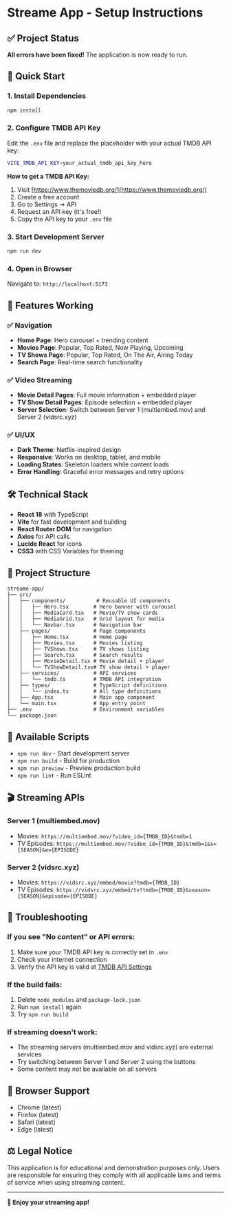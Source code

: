 # Streame App - Setup Instructions

## ✅ Project Status
**All errors have been fixed!** The application is now ready to run.

## 🚀 Quick Start

### 1. Install Dependencies
```bash
npm install
```

### 2. Configure TMDB API Key
Edit the `.env` file and replace the placeholder with your actual TMDB API key:
```bash
VITE_TMDB_API_KEY=your_actual_tmdb_api_key_here
```

**How to get a TMDB API Key:**
1. Visit [https://www.themoviedb.org/](https://www.themoviedb.org/)
2. Create a free account
3. Go to Settings → API
4. Request an API key (it's free!)
5. Copy the API key to your `.env` file

### 3. Start Development Server
```bash
npm run dev
```

### 4. Open in Browser
Navigate to: `http://localhost:5173`

## 🎯 Features Working

### ✅ Navigation
- **Home Page**: Hero carousel + trending content
- **Movies Page**: Popular, Top Rated, Now Playing, Upcoming
- **TV Shows Page**: Popular, Top Rated, On The Air, Airing Today
- **Search Page**: Real-time search functionality

### ✅ Video Streaming
- **Movie Detail Pages**: Full movie information + embedded player
- **TV Show Detail Pages**: Episode selection + embedded player
- **Server Selection**: Switch between Server 1 (multiembed.mov) and Server 2 (vidsrc.xyz)

### ✅ UI/UX
- **Dark Theme**: Netflix-inspired design
- **Responsive**: Works on desktop, tablet, and mobile
- **Loading States**: Skeleton loaders while content loads
- **Error Handling**: Graceful error messages and retry options

## 🛠 Technical Stack

- **React 18** with TypeScript
- **Vite** for fast development and building
- **React Router DOM** for navigation
- **Axios** for API calls
- **Lucide React** for icons
- **CSS3** with CSS Variables for theming

## 📁 Project Structure

```
streame-app/
├── src/
│   ├── components/          # Reusable UI components
│   │   ├── Hero.tsx        # Hero banner with carousel
│   │   ├── MediaCard.tsx   # Movie/TV show cards
│   │   ├── MediaGrid.tsx   # Grid layout for media
│   │   └── Navbar.tsx      # Navigation bar
│   ├── pages/              # Page components
│   │   ├── Home.tsx        # Home page
│   │   ├── Movies.tsx      # Movies listing
│   │   ├── TVShows.tsx     # TV shows listing
│   │   ├── Search.tsx      # Search results
│   │   ├── MovieDetail.tsx # Movie detail + player
│   │   └── TVShowDetail.tsx# TV show detail + player
│   ├── services/           # API services
│   │   └── tmdb.ts         # TMDB API integration
│   ├── types/              # TypeScript definitions
│   │   └── index.ts        # All type definitions
│   ├── App.tsx             # Main app component
│   └── main.tsx            # App entry point
├── .env                    # Environment variables
└── package.json
```

## 🔧 Available Scripts

- `npm run dev` - Start development server
- `npm run build` - Build for production
- `npm run preview` - Preview production build
- `npm run lint` - Run ESLint

## 🎬 Streaming APIs

### Server 1 (multiembed.mov)
- Movies: `https://multiembed.mov/?video_id={TMDB_ID}&tmdb=1`
- TV Episodes: `https://multiembed.mov/?video_id={TMDB_ID}&tmdb=1&s={SEASON}&e={EPISODE}`

### Server 2 (vidsrc.xyz)
- Movies: `https://vidsrc.xyz/embed/movie?tmdb={TMDB_ID}`
- TV Episodes: `https://vidsrc.xyz/embed/tv?tmdb={TMDB_ID}&season={SEASON}&episode={EPISODE}`

## 🐛 Troubleshooting

### If you see "No content" or API errors:
1. Make sure your TMDB API key is correctly set in `.env`
2. Check your internet connection
3. Verify the API key is valid at [TMDB API Settings](https://www.themoviedb.org/settings/api)

### If the build fails:
1. Delete `node_modules` and `package-lock.json`
2. Run `npm install` again
3. Try `npm run build`

### If streaming doesn't work:
- The streaming servers (multiembed.mov and vidsrc.xyz) are external services
- Try switching between Server 1 and Server 2 using the buttons
- Some content may not be available on all servers

## 📱 Browser Support

- Chrome (latest)
- Firefox (latest)
- Safari (latest)
- Edge (latest)

## ⚖️ Legal Notice

This application is for educational and demonstration purposes only. Users are responsible for ensuring they comply with all applicable laws and terms of service when using streaming content.

---

**🎉 Enjoy your streaming app!**
